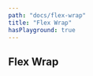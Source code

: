 ```yaml
---
path: "docs/flex-wrap"
title: "Flex Wrap"
hasPlayground: true
---
```


## Flex Wrap

<controls prop="flexWrap"></controls>
